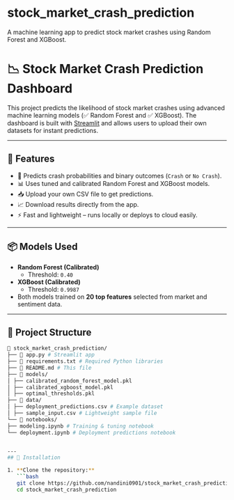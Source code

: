# stock_market_crash_prediction
A machine learning app to predict stock market crashes using Random Forest and XGBoost.
# 📉 Stock Market Crash Prediction Dashboard

This project predicts the likelihood of stock market crashes using advanced machine learning models (✅ Random Forest and ✅ XGBoost). The dashboard is built with [Streamlit](https://streamlit.io/) and allows users to upload their own datasets for instant predictions.

---

## 🚀 Features
- 🔮 Predicts crash probabilities and binary outcomes (`Crash` or `No Crash`).
- 📊 Uses tuned and calibrated Random Forest and XGBoost models.
- 📥 Upload your own CSV file to get predictions.
- 📈 Download results directly from the app.
- ⚡ Fast and lightweight – runs locally or deploys to cloud easily.

---

## 📦 Models Used
- **Random Forest (Calibrated)**
  - Threshold: `0.40`
- **XGBoost (Calibrated)**
  - Threshold: `0.9987`
- Both models trained on **20 top features** selected from market and sentiment data.

---

## 📂 Project Structure
```bash
📁 stock_market_crash_prediction/
├── 📄 app.py # Streamlit app
├── 📄 requirements.txt # Required Python libraries
├── 📄 README.md # This file
├── 📁 models/
│ ├── calibrated_random_forest_model.pkl
│ ├── calibrated_xgboost_model.pkl
│ ├── optimal_thresholds.pkl
├── 📁 data/
│ ├── deployment_predictions.csv # Example dataset
│ ├── sample_input.csv # Lightweight sample file
└── 📁 notebooks/
├── modeling.ipynb # Training & tuning notebook
└── deployment.ipynb # Deployment predictions notebook


---
## 🚀 Installation

1. **Clone the repository:**
   ```bash
   git clone https://github.com/nandini0901/stock_market_crash_prediction.git
   cd stock_market_crash_prediction
